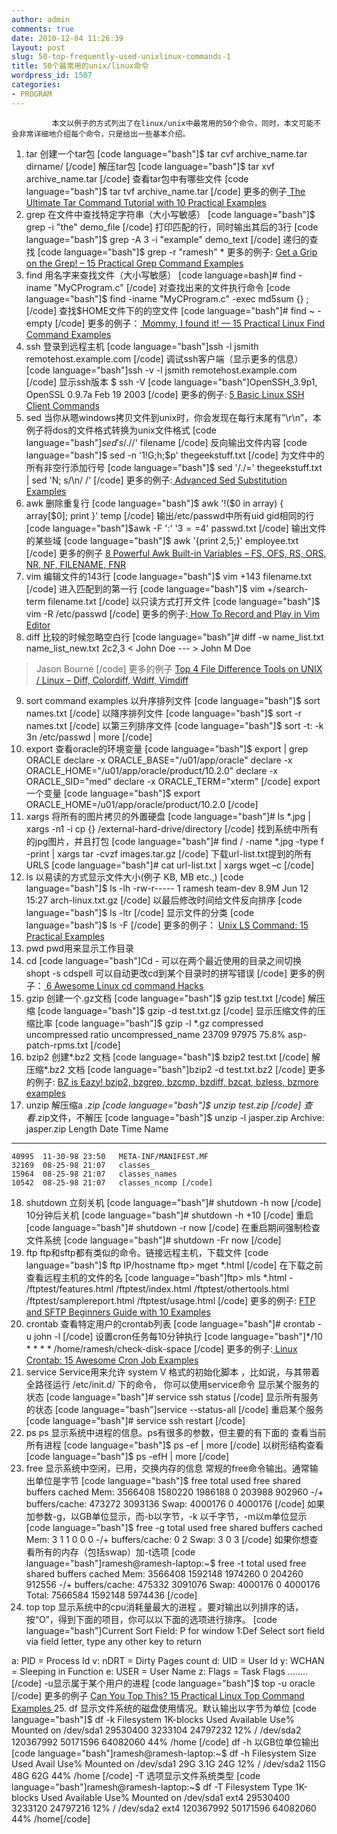 ```yaml
---
author: admin
comments: true
date: 2010-12-04 11:26:39
layout: post
slug: 50-top-frequently-used-unixlinux-commands-1
title: 50个最常用的unix/linux命令
wordpress_id: 1507
categories:
- PROGRAM
---
```


             本文以例子的方式列出了在linux/unix中最常用的50个命令，同时，本文可能不会非常详细地介绍每个命令，只是给出一些基本介绍。   
1. tar 
创建一个tar包 
[code language="bash"]$ tar cvf archive_name.tar dirname/ [/code]
解压tar包 
[code language="bash"]$ tar xvf archive_name.tar [/code]
查看tar包中有哪些文件 
[code language="bash"]$ tar tvf archive_name.tar [/code]
更多的例子[ The Ultimate Tar Command Tutorial with 10 Practical Examples ](http://www.thegeekstuff.com/2010/04/unix-tar-command-examples/)
2. grep 
在文件中查找特定字符串（大小写敏感） 
[code language="bash"]$ grep -i "the" demo_file [/code]
打印匹配的行，同时输出其后的3行 
[code language="bash"]$ grep -A 3 -i "example" demo_text [/code]
递归的查找 
[code language="bash"]$ grep -r "ramesh" * 
更多的例子: <a href="http://www.thegeekstuff.com/2009/03/15-practical-unix-grep-command-examples/">Get a Grip on the Grep! – 15 Practical Grep Command Examples </a>
3. find 
用名字来查找文件（大小写敏感） 
[code language=bash]# find -iname "MyCProgram.c" [/code]
对查找出来的文件执行命令 
[code language="bash"]$ find -iname "MyCProgram.c" -exec md5sum {} \; [/code]
查找$HOME文件下的的空文件 
[code language="bash"]# find ~ -empty [/code]
更多的例子：[ Mommy, I found it! — 15 Practical Linux Find Command Examples](http://www.thegeekstuff.com/2009/03/15-practical-linux-find-command-examples/) 
4. ssh 
登录到远程主机 
[code language="bash"]ssh -l jsmith remotehost.example.com [/code]
调试ssh客户端（显示更多的信息） 
[code language="bash"]ssh -v -l jsmith remotehost.example.com [/code]
显示ssh版本 
$ ssh -V 
[code language="bash"]OpenSSH_3.9p1, OpenSSL 0.9.7a Feb 19 2003 [/code]
更多的例子: [5 Basic Linux SSH Client Commands ](http://www.thegeekstuff.com/2008/05/5-basic-linux-ssh-client-commands/)
5. sed 
当你从嗯windows拷贝文件到unix时，你会发现在每行末尾有”\r\n”，本例子将dos的文件格式转换为unix文件格式 
[code language="bash"]$sed 's/.$//' filename [/code]
反向输出文件内容 
[code language="bash"]$ sed -n '1!G;h;$p' thegeekstuff.txt [/code]
为文件中的所有非空行添加行号 
[code language="bash"]$ sed '/./=' thegeekstuff.txt | sed 'N; s/\n/ /' [/code]
更多的例子:[ Advanced Sed Substitution Examples](http://www.thegeekstuff.com/2009/10/unix-sed-tutorial-advanced-sed-substitution-examples/) 
6. awk 
删除重复行 
[code language="bash"]$ awk '!($0 in array) { array[$0]; print }' temp [/code]
输出/etc/passwd中所有uid gid相同的行 
[code language="bash"]$awk -F ':' '$3==$4' passwd.txt [/code]
输出文件的某些域 
[code language="bash"]$ awk '{print $2,$5;}' employee.txt [/code]
更多的例子 [8 Powerful Awk Built-in Variables – FS, OFS, RS, ORS, NR, NF, FILENAME, FNR](http://www.thegeekstuff.com/2010/01/8-powerful-awk-built-in-variables-fs-ofs-rs-ors-nr-nf-filename-fnr/) 
7. vim 
编辑文件的143行 
[code language="bash"]$ vim +143 filename.txt [/code]
进入匹配到的第一行 
[code language="bash"]$ vim +/search-term filename.txt [/code]
以只读方式打开文件 
[code language="bash"]$ vim -R /etc/passwd [/code]
更多的例子:[ How To Record and Play in Vim Editor ](http://www.thegeekstuff.com/2009/01/vi-and-vim-macro-tutorial-how-to-record-and-play/)
8. diff 
比较的时候忽略空白行 
[code language="bash"]# diff -w name_list.txt name_list_new.txt 
2c2,3 
< John Doe --- > John M Doe 
> Jason Bourne [/code]
更多的例子 [Top 4 File Difference Tools on UNIX / Linux – Diff, Colordiff, Wdiff, Vimdiff ](http://www.thegeekstuff.com/2010/06/linux-file-diff-utilities/)
9. sort command examples 
以升序排列文件 
[code language="bash"]$ sort names.txt [/code]
以降序排列文件 
[code language="bash"]$ sort -r names.txt [/code]
以第三列排序文件 
[code language="bash"]$ sort -t: -k 3n /etc/passwd | more [/code]
10. export 
查看oracle的环境变量 
[code language="bash"]$ export | grep ORACLE 
declare -x ORACLE_BASE="/u01/app/oracle" 
declare -x ORACLE_HOME="/u01/app/oracle/product/10.2.0" 
declare -x ORACLE_SID="med" 
declare -x ORACLE_TERM="xterm" [/code]
export一个变量 
[code language="bash"]$ export ORACLE_HOME=/u01/app/oracle/product/10.2.0 [/code]
11. xargs 
将所有的图片拷贝的外置硬盘 
[code language="bash"]# ls *.jpg | xargs -n1 -i cp {} /external-hard-drive/directory [/code]
找到系统中所有的jpg图片，并且打包 
[code language="bash"]# find / -name *.jpg -type f -print | xargs tar -cvzf images.tar.gz [/code]
下载url-list.txt提到的所有URLS 
[code language="bash"]# cat url-list.txt | xargs wget –c [/code]
12. ls 
以易读的方式显示文件大小(例子 KB, MB etc.,) 
[code language="bash"]$ ls -lh 
-rw-r----- 1 ramesh team-dev 8.9M Jun 12 15:27 arch-linux.txt.gz [/code]
以最后修改时间给文件反向排序 
[code language="bash"]$ ls -ltr [/code]
显示文件的分类 
[code language="bash"]$ ls -F [/code]
更多的例子： [Unix LS Command: 15 Practical Examples ](http://www.thegeekstuff.com/2009/07/linux-ls-command-examples/)
13. pwd 
pwd用来显示工作目录 
14. cd 
[code language="bash"]Cd - 可以在两个最近使用的目录之间切换 
shopt -s cdspell 可以自动更改cd到某个目录时的拼写错误 [/code]
更多的例子：[ 6 Awesome Linux cd command Hacks ](http://www.thegeekstuff.com/2008/10/6-awesome-linux-cd-command-hacks-productivity-tip3-for-geeks/)
15. gzip 
创建一个.gz文档 
[code language="bash"]$ gzip test.txt [/code]
解压缩 
[code language="bash"]$ gzip -d test.txt.gz [/code]
显示压缩文件的压缩比率 
[code language="bash"]$ gzip -l *.gz 
         compressed        uncompressed  ratio uncompressed_name 
              23709               97975  75.8% asp-patch-rpms.txt [/code]
16. bzip2 
创建*.bz2 文档 
[code language="bash"]$ bzip2 test.txt [/code]
解压缩*.bz2 文档 
[code language="bash"]bzip2 -d test.txt.bz2 [/code]
更多的例子: [BZ is Eazy! bzip2, bzgrep, bzcmp, bzdiff, bzcat, bzless, bzmore examples ](http://www.thegeekstuff.com/2010/10/bzcommand-examples/)
17. unzip 
解压缩a *.zip 
[code language="bash"]$ unzip test.zip [/code]
查看*.zip文件，不解压 
[code language="bash"]$ unzip -l jasper.zip 
Archive:  jasper.zip 
  Length     Date   Time    Name 
 --------    ----   ----    ---- 
    40995  11-30-98 23:50   META-INF/MANIFEST.MF 
    32169  08-25-98 21:07   classes_ 
    15964  08-25-98 21:07   classes_names 
    10542  08-25-98 21:07   classes_ncomp [/code]
18. shutdown 
立刻关机 
[code language="bash"]# shutdown -h now [/code]
10分钟后关机 
[code language="bash"]# shutdown -h +10 [/code]
重启 
[code language="bash"]# shutdown -r now [/code]
在重启期间强制检查文件系统 
[code language="bash"]# shutdown -Fr now [/code]
19. ftp 
ftp和sftp都有类似的命令。链接远程主机，下载文件 
[code language="bash"]$ ftp IP/hostname 
ftp> mget *.html [/code]
在下载之前查看远程主机的文件的名 
[code language="bash"]ftp> mls *.html - 
/ftptest/features.html 
/ftptest/index.html 
/ftptest/othertools.html 
/ftptest/samplereport.html 
/ftptest/usage.html [/code]
更多的例子: [FTP and SFTP Beginners Guide with 10 Examples ](http://www.thegeekstuff.com/2010/06/ftp-sftp-tutorial/)
20. crontab 
查看特定用户的crontab列表 
[code language="bash"]# crontab -u john -l [/code]
设置cron任务每10分钟执行 
[code language="bash"]*/10 * * * * /home/ramesh/check-disk-space [/code]
更多的例子:[ Linux Crontab: 15 Awesome Cron Job Examples ](http://www.thegeekstuff.com/2009/06/15-practical-crontab-examples/)
21. service 
Service用来允许 system V 格式的初始化脚本 ，比如说，与其带着全路径运行 /etc/init.d/ 下的命令， 你可以使用service命令 
显示某个服务的状态 
[code language="bash"]# service ssh status [/code]
显示所有服务的状态 
[code language="bash"]service --status-all [/code]
重启某个服务 
[code language="bash"]# service ssh restart [/code]
22. ps 
ps 显示系统中进程的信息。ps有很多的参数，但主要的有下面的 
查看当前所有进程 
[code language="bash"]$ ps -ef | more [/code]
以树形结构查看 
[code language="bash"]$ ps -efH | more [/code]
23. free 
显示系统中空闲，已用，交换内存的信息 
常规的free命令输出。通常输出单位是字节 
[code language="bash"]$ free 
             total       used       free     shared    buffers     cached 
Mem:       3566408    1580220    1986188          0     203988     902960 
-/+ buffers/cache:     473272    3093136 
Swap:      4000176          0    4000176 [/code]
如果加参数-g，以GB单位显示，而-b以字节，-k 以千字节，-m以m单位显示 
[code language="bash"]$ free -g 
             total       used       free     shared    buffers     cached 
Mem:             3          1          1          0          0          0 
-/+ buffers/cache:          0          2 
Swap:            3          0          3 [/code]
如果你想查看所有的内存（包括swap）加-t选项 
[code language="bash"]ramesh@ramesh-laptop:~$ free -t 
             total       used       free     shared    buffers     cached 
Mem:       3566408    1592148    1974260          0     204260     912556 
-/+ buffers/cache:     475332    3091076 
Swap:      4000176          0    4000176 
Total:     7566584    1592148    5974436 [/code]
24. top 
top 显示系统中的cpu消耗量最大的进程 。要对输出以列排序的话，按“O”，得到下面的项目，你可以以下面的选项进行排序。 
[code language="bash"]Current Sort Field:  P  for window 1:Def 
Select sort field via field letter, type any other key to return 

  a: PID        = Process Id              v: nDRT       = Dirty Pages count 
  d: UID        = User Id                 y: WCHAN      = Sleeping in Function 
  e: USER       = User Name               z: Flags      = Task Flags 
  ........ [/code]
-u显示属于某个用户的进程 
[code language="bash"]$ top -u oracle [/code]
更多的例子 [Can You Top This? 15 Practical Linux Top Command Examples ](http://www.thegeekstuff.com/2010/01/15-practical-unix-linux-top-command-examples/)
25. df 
显示文件系统的磁盘使用情况。默认输出以字节为单位 
[code language="bash"]$ df -k 
Filesystem           1K-blocks      Used Available Use% Mounted on 
/dev/sda1             29530400   3233104  24797232  12% / 
/dev/sda2            120367992  50171596  64082060  44% /home [/code]
df -h 以GB位单位输出 
[code language="bash"]ramesh@ramesh-laptop:~$ df -h 
Filesystem            Size  Used Avail Use% Mounted on 
/dev/sda1              29G  3.1G   24G  12% / 
/dev/sda2             115G   48G   62G  44% /home [/code]
-T 选项显示文件系统类型 
[code language="bash"]ramesh@ramesh-laptop:~$ df -T 
Filesystem    Type   1K-blocks      Used Available Use% Mounted on 
/dev/sda1     ext4    29530400   3233120  24797216  12% / 
/dev/sda2     ext4   120367992  50171596  64082060  44% /home[/code]

